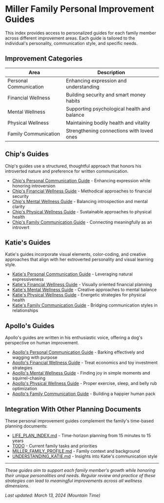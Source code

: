 # Miller Family Personal Improvement Guides

This index provides access to personalized guides for each family member across different improvement areas. Each guide is tailored to the individual's personality, communication style, and specific needs.

## Improvement Categories

| Area | Description |
|------|-------------|
| Personal Communication | Enhancing expression and understanding |
| Financial Wellness | Building security and smart money habits |
| Mental Wellness | Supporting psychological health and balance |
| Physical Wellness | Maintaining bodily health and vitality |
| Family Communication | Strengthening connections with loved ones |

## Chip's Guides

Chip's guides use a structured, thoughtful approach that honors his introverted nature and preference for written communication.

- [Chip's Personal Communication Guide](docs/learning_styles/chip/CHIP_PERSONAL_COMMUNICATION.md) - Enhancing expression while honoring introversion
- [Chip's Financial Wellness Guide](docs/players/chip/CHIP_FINANCIAL_WELLNESS.md) - Methodical approaches to financial security
- [Chip's Mental Wellness Guide](docs/players/chip/CHIP_MENTAL_WELLNESS.md) - Balancing introspection and mental clarity
- [Chip's Physical Wellness Guide](docs/players/chip/CHIP_PHYSICAL_WELLNESS.md) - Sustainable approaches to physical health
- [Chip's Family Communication Guide](docs/players/chip/CHIP_FAMILY_COMMUNICATION.md) - Connecting meaningfully as an introvert

## Katie's Guides

Katie's guides incorporate visual elements, color-coding, and creative approaches that align with her extroverted personality and visual learning style.

- [Katie's Personal Communication Guide](docs/learning_styles/katie/KATIE_PERSONAL_COMMUNICATION.md) - Leveraging natural expressiveness
- [Katie's Financial Wellness Guide](docs/players/katie/KATIE_FINANCIAL_WELLNESS.md) - Visually oriented financial planning
- [Katie's Mental Wellness Guide](docs/players/katie/KATIE_MENTAL_WELLNESS.md) - Creative approaches to mental balance
- [Katie's Physical Wellness Guide](docs/players/katie/KATIE_PHYSICAL_WELLNESS.md) - Energetic strategies for physical health
- [Katie's Family Communication Guide](docs/players/katie/KATIE_FAMILY_COMMUNICATION.md) - Bridging communication styles in relationships

## Apollo's Guides

Apollo's guides are written in his enthusiastic voice, offering a dog's perspective on human improvement.

- [Apollo's Personal Communication Guide](docs/learning_styles/apollo/APOLLO_PERSONAL_COMMUNICATION.md) - Barking effectively and wagging with purpose
- [Apollo's Financial Wellness Guide](docs/players/apollo/APOLLO_FINANCIAL_WELLNESS.md) - Treat economics and toy investment strategies
- [Apollo's Mental Wellness Guide](docs/players/apollo/APOLLO_MENTAL_WELLNESS.md) - Finding joy in simple moments and squirrel-chasing
- [Apollo's Physical Wellness Guide](docs/players/apollo/APOLLO_PHYSICAL_WELLNESS.md) - Proper exercise, sleep, and belly rub optimization
- [Apollo's Family Communication Guide](docs/players/apollo/APOLLO_FAMILY_COMMUNICATION.md) - Building a happier human pack

## Integration With Other Planning Documents

These personal improvement guides complement the family's time-based planning documents:

- [LIFE_PLAN_INDEX.md](../planning/LIFE_PLAN_INDEX.md) - Time-horizon planning from 15 minutes to 15 years
- [TODO](../../TODO) - Current family tasks and priorities
- [MILLER_FAMILY_PROFILE.md](../family_profiles/MILLER_FAMILY_PROFILE.md) - Family context and background
- [UNDERSTANDING_KATIE.md](../learning_styles/katie/UNDERSTANDING_KATIE.md) - Insights into Katie's communication style

---

*These guides aim to support each family member's growth while honoring their unique personalities and needs. Regular review and practice of these strategies can lead to meaningful improvements across all wellness dimensions.*

*Last updated: March 13, 2024 (Mountain Time)* 